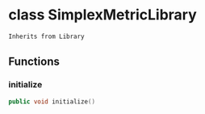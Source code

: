 # class SimplexMetricLibrary


```cpp
Inherits from Library
```



## Functions

### initialize

```cpp
public void initialize()
```




